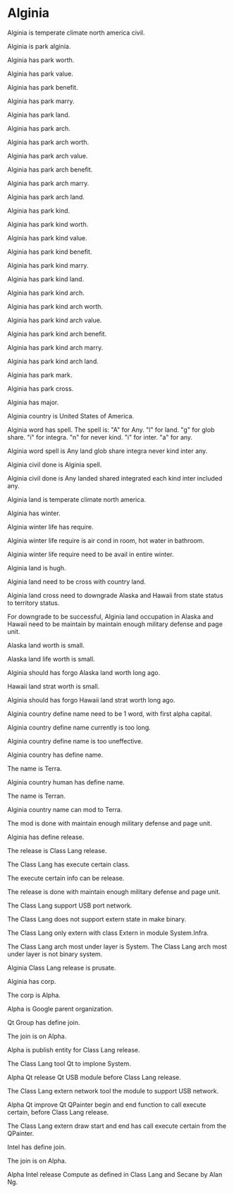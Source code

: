 # Alginia

Alginia is temperate climate north america civil.

Alginia is park alginia.

Alginia has park worth.

Alginia has park value.

Alginia has park benefit.

Alginia has park marry.

Alginia has park land.

Alginia has park arch.

Alginia has park arch worth.

Alginia has park arch value.

Alginia has park arch benefit.

Alginia has park arch marry.

Alginia has park arch land.

Alginia has park kind.

Alginia has park kind worth.

Alginia has park kind value.

Alginia has park kind benefit.

Alginia has park kind marry.

Alginia has park kind land.

Alginia has park kind arch.

Alginia has park kind arch worth.

Alginia has park kind arch value.

Alginia has park kind arch benefit.

Alginia has park kind arch marry.

Alginia has park kind arch land.

Alginia has park mark.

Alginia has park cross.

Alginia has major.

Alginia country is United States of America.

Alginia word has spell.
The spell is:
"A" for Any.
"l" for land.
"g" for glob share.
"i" for integra.
"n" for never kind.
"i" for inter.
"a" for any.

Alginia word spell is Any land glob share integra never kind inter any.

Alginia civil done is Alginia spell.

Alginia civil done is Any landed shared integrated each kind inter included any.

Alginia land is temperate climate north america.

Alginia has winter.

Alginia winter life has require.

Alginia winter life require is air cond in room, hot water in bathroom.

Alginia winter life require need to be avail in entire winter.

Alginia land is hugh.

Alginia land need to be cross with country land.

Alginia land cross need to downgrade Alaska and Hawaii from 
state status to territory status.

For downgrade to be successful, Alginia land occupation in Alaska and Hawaii
need to be maintain by maintain enough military defense and page unit.

Alaska land worth is small.

Alaska land life worth is small.

Alginia should has forgo Alaska land worth long ago.

Hawaii land strat worth is small.

Alginia should has forgo Hawaii land strat worth long ago.

Alginia country define name need to be 1 word, with first alpha capital.

Alginia country define name currently is too long.

Alginia country define name is too uneffective.

Alginia country has define name.

The name is Terra.

Alginia country human has define name.

The name is Terran.

Alginia country name can mod to Terra.

The mod is done with maintain enough military defense and page unit.

Alginia has define release.

The release is Class Lang release.

The Class Lang has execute certain class.

The execute certain info can be release.

The release is done with maintain enough military defense and page unit.

The Class Lang support USB port network.

The Class Lang does not support extern state in make binary.

The Class Lang only extern with class Extern in module System.Infra.

The Class Lang arch most under layer is System.
The Class Lang arch most under layer is not binary system.

Alginia Class Lang release is prusate.

Alginia has corp.

The corp is Alpha.

Alpha is Google parent organization.

Qt Group has define join.

The join is on Alpha.

Alpha is publish entity for Class Lang release.

The Class Lang tool Qt to implone System.

Alpha Qt release Qt USB module before Class Lang release.

The Class Lang extern network tool the module to support USB network.

Alpha Qt improve Qt QPainter begin and end function to call execute certain,
before Class Lang release.

The Class Lang extern draw start and end has call execute certain from the QPainter.

Intel has define join.

The join is on Alpha.

Alpha Intel release Compute as defined in Class Lang and Secane by Alan Ng.